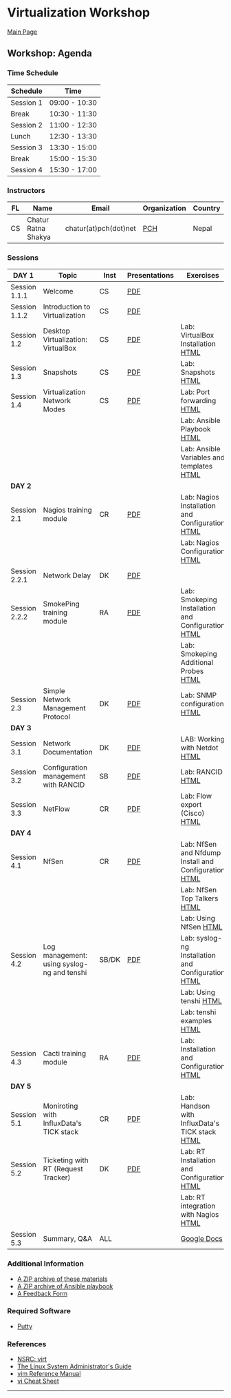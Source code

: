 # **Virtualization Workshop** #

[Main Page](index)

## **Workshop: Agenda** ##

### **Time Schedule** ###

| Schedule         | Time           |
|------------------|----------------|
| Session 1        | 09:00 - 10:30  |
| Break            | 10:30 - 11:30  |
| Session 2        | 11:00 - 12:30  |
| Lunch            | 12:30 - 13:30  |
| Session 3        | 13:30 - 15:00  |
| Break            | 15:00 - 15:30  |
| Session 4        | 15:30 - 17:00  |

### **Instructors** ###

FL | Name                | Email                   | Organization   | Country
---|---------------------|-------------------------|----------------|--------
CS | Chatur Ratna Shakya | chatur(at)pch(dot)net       | [PCH][1]       | Nepal

[1]: https://www.pch.net

### **Sessions** ###

|   DAY 1        | Topic                     | Inst    | Presentations                                     | Exercises                              |
|------------------------|---------------------------|---------|---------------------------------------------------|----------------------------------------|
| Session 1.1.1 | Welcome | CS | [PDF](virt/welcome-intro/welcome) |  |
| Session 1.1.2 | Introduction to Virtualization | CS | [PDF](virt/welcome-intro/intro-virt) |  |
| Session 1.2 | Desktop Virtualization: VirtualBox | CS | [PDF](virt/virt-desktop/virt-desktop) | Lab: VirtualBox Installation [HTML](virt/virt-desktop/exercise1) |
| Session 1.3    | Snapshots | CS | [PDF](virt/virt-desktop/snapshots) | Lab: Snapshots [HTML](virt/virt-desktop/exersise2) |
| Session 1.4    | Virtualization Network Modes | CS | [PDF](virt/virt-desktop/network)                   | Lab: Port forwarding [HTML](virt/virt-desktop/exercise3) |
| | |         |                                                   | Lab: Ansible Playbook [HTML](virt/ansible/first-playbook.html) |
| | |         |                                                   | Lab: Ansible Variables and templates [HTML](virt/ansible/variables-templates.html)  |
|   **DAY 2**    |                           |         |                                                   |                                        |
| Session 2.1 | Nagios training module | CR | [PDF](virt/nagios/nagios.pdf) | Lab: Nagios Installation and Configuration [HTML](virt/nagios/exercises-nagios-I-III-basic.html) |
| | | |  | Lab: Nagios Configuration [HTML](virt/nagios/exercises-nagios-IV-VIII-medium.html) |
| Session 2.2.1 | Network Delay | DK | [PDF](virt/smokeping/types-of-delay.pdf) |  |
| Session 2.2.2 | SmokePing training module | RA | [PDF](virt/smokeping/smokeping.pdf) | Lab: Smokeping Installation and Configuration [HTML](virt/smokeping/exercises-smokeping-part1.html) |
| | | |  | Lab: Smokeping Additional Probes [HTML](virt/smokeping/exercises-smokeping-part2.html) |
| Session 2.3 | Simple Network Management Protocol | DK | [PDF](virt/snmp/snmp.pdf) | Lab: SNMP configuration [HTML](virt/snmp/exercises-snmp.html) |
|   **DAY 3**    |                           |         |                                                   |                                        |
| Session 3.1 | Network Documentation | DK | [PDF](virt/netdot/network-documentation-and-netdot.pdf) | LAB: Working with Netdot [HTML](virt/netdot/exercises-netdot.html) |
| Session 3.2 | Configuration management with RANCID | SB | [PDF](virt/rancid/config-management-rancid.pdf) | Lab: RANCID [HTML](virt/rancid/exercises-rancid.html) |
| Session 3.3 | NetFlow | CR | [PDF](virt/netflow/netflow.pdf) | Lab: Flow export (Cisco) [HTML](virt/netflow/exercise1-flow-export.html) |
|   **DAY 4**    |                           |         |                                                   |                                        |
| Session 4.1 | NfSen | CR | [PDF](virt/netflow/nfsen.pdf) | Lab: NfSen and Nfdump Install and Configuration [HTML](virt/netflow/exercise2-install-nfdump-nfsen.html) |
| | | |  | Lab: NfSen Top Talkers [HTML](virt/netflow/exercise3-nfsen-top-talkers.html) |
| | | |  | Lab: Using NfSen [HTML](virt/netflow/exercise4-using-NfSen.html) |
| Session 4.2 | Log management: using syslog-ng and tenshi | SB/DK | [PDF](virt/log-management/log-management-tenshi.pdf) | Lab: syslog-ng Installation and Configuration [HTML](virt/log-management/exercises-log-management-syslog-ng.html) |
| | | |  | Lab: Using tenshi [HTML](virt/log-management/exercises-log-management-tenshi.html) |
| | | |  | Lab: tenshi examples [HTML](virt/log-management/tenshi-examples.html) |
| Session 4.3 | Cacti training module | RA | [PDF](virt/cacti/cacti.pdf) | Lab: Installation and Configuration [HTML](virt/cacti/exercises-cacti-part-I.html) |
|   **DAY 5**    |                           |         |                                                   |                                        |
| Session 5.1 | Moniroting with InfluxData's TICK stack | CR | [PDF](virt/tick/tick.pdf) | Lab: Handson with InfluxData's TICK stack [HTML](virt/tick/exercises-tick.html) |
| Session 5.2 | Ticketing with RT (Request Tracker) | DK | [PDF](virt/ticketing/ticketing-rt.pdf) | Lab: RT Installation and Configuration [HTML](virt/ticketing/exercises-rt-lab1.html) |
| | | |  | Lab: RT integration with Nagios [HTML](virt/ticketing/exercise-nagios-rt.html) |
| Session 5.3 | Summary, Q&A | ALL | | [Google Docs](https://docs.google.com/document/d/1fUvsCpS1D6uA6RQRkXmjetWd69LYBe08bsRsRYUORzA/edit?usp=sharing) |

### **Additional Information** ###

- [A ZIP archive of these materials](https://github.com/cs-n/npnog5-virt/archive/master.zip)
- [A ZIP archive of Ansible playbook](https://github.com/cs-n/npnog5-virt-ansible/archive/master.zip)
- [A Feedback Form](https://forms.gle/fb5neg74rdS8qWHz8)

### **Required Software** ###

- [Putty](https://www.putty.org/)

### **References** ###

- [NSRC: virt](https://nsrc.org/activities/agendas/en/virt-5-days/index.html)
- [The Linux System Administrator's Guide](http://www.tldp.org/LDP/sag/html/index.html)
- [vim Reference Manual](http://www.truth.sk/vim/vimbook-OPL.pdf)
- [vi Cheat Sheet](http://www.cse.scu.edu/~yfang/coen11/vi-CheatSheet.pdf)

---
